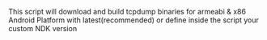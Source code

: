 This script will download and build tcpdump binaries for armeabi & x86 Android Platform with latest(recommended) or define inside the script your custom NDK version

